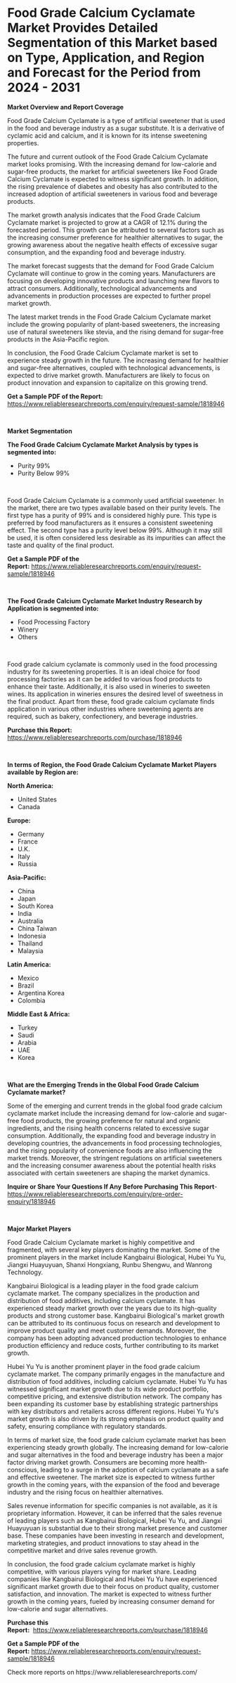 <p><h1>Food Grade Calcium Cyclamate Market Provides Detailed Segmentation of this Market based on Type, Application, and Region and Forecast for the Period from 2024 - 2031</h1></p><p><strong>Market Overview and Report Coverage</strong></p>
<p><p>Food Grade Calcium Cyclamate is a type of artificial sweetener that is used in the food and beverage industry as a sugar substitute. It is a derivative of cyclamic acid and calcium, and it is known for its intense sweetening properties.</p><p>The future and current outlook of the Food Grade Calcium Cyclamate market looks promising. With the increasing demand for low-calorie and sugar-free products, the market for artificial sweeteners like Food Grade Calcium Cyclamate is expected to witness significant growth. In addition, the rising prevalence of diabetes and obesity has also contributed to the increased adoption of artificial sweeteners in various food and beverage products.</p><p>The market growth analysis indicates that the Food Grade Calcium Cyclamate market is projected to grow at a CAGR of 12.1% during the forecasted period. This growth can be attributed to several factors such as the increasing consumer preference for healthier alternatives to sugar, the growing awareness about the negative health effects of excessive sugar consumption, and the expanding food and beverage industry.</p><p>The market forecast suggests that the demand for Food Grade Calcium Cyclamate will continue to grow in the coming years. Manufacturers are focusing on developing innovative products and launching new flavors to attract consumers. Additionally, technological advancements and advancements in production processes are expected to further propel market growth.</p><p>The latest market trends in the Food Grade Calcium Cyclamate market include the growing popularity of plant-based sweeteners, the increasing use of natural sweeteners like stevia, and the rising demand for sugar-free products in the Asia-Pacific region.</p><p>In conclusion, the Food Grade Calcium Cyclamate market is set to experience steady growth in the future. The increasing demand for healthier and sugar-free alternatives, coupled with technological advancements, is expected to drive market growth. Manufacturers are likely to focus on product innovation and expansion to capitalize on this growing trend.</p></p>
<p><strong>Get a Sample PDF of the Report:</strong> <a href="https://www.reliableresearchreports.com/enquiry/request-sample/1818946">https://www.reliableresearchreports.com/enquiry/request-sample/1818946</a></p>
<p>&nbsp;</p>
<p><strong>Market Segmentation</strong></p>
<p><strong>The Food Grade Calcium Cyclamate Market Analysis by types is segmented into:</strong></p>
<p><ul><li>Purity 99%</li><li>Purity Below 99%</li></ul></p>
<p>&nbsp;</p>
<p><p>Food Grade Calcium Cyclamate is a commonly used artificial sweetener. In the market, there are two types available based on their purity levels. The first type has a purity of 99% and is considered highly pure. This type is preferred by food manufacturers as it ensures a consistent sweetening effect. The second type has a purity level below 99%. Although it may still be used, it is often considered less desirable as its impurities can affect the taste and quality of the final product.</p></p>
<p><strong>Get a Sample PDF of the Report:</strong>&nbsp;<a href="https://www.reliableresearchreports.com/enquiry/request-sample/1818946">https://www.reliableresearchreports.com/enquiry/request-sample/1818946</a></p>
<p>&nbsp;</p>
<p><strong>The Food Grade Calcium Cyclamate Market Industry Research by Application is segmented into:</strong></p>
<p><ul><li>Food Processing Factory</li><li>Winery</li><li>Others</li></ul></p>
<p>&nbsp;</p>
<p><p>Food grade calcium cyclamate is commonly used in the food processing industry for its sweetening properties. It is an ideal choice for food processing factories as it can be added to various food products to enhance their taste. Additionally, it is also used in wineries to sweeten wines. Its application in wineries ensures the desired level of sweetness in the final product. Apart from these, food grade calcium cyclamate finds application in various other industries where sweetening agents are required, such as bakery, confectionery, and beverage industries.</p></p>
<p><strong>Purchase this Report:</strong>&nbsp; <a href="https://www.reliableresearchreports.com/purchase/1818946">https://www.reliableresearchreports.com/purchase/1818946</a></p>
<p>&nbsp;</p>
<p><strong>In terms of Region, the Food Grade Calcium Cyclamate Market Players available by Region are:</strong></p>
<p>
    <p> <strong> North America: </strong>
        <ul>
            <li>United States</li>
            <li>Canada</li>
        </ul>
        </p> 
    <p> <strong> Europe: </strong>
        <ul>
            <li>Germany</li>
            <li>France</li>
            <li>U.K.</li>
            <li>Italy</li>
            <li>Russia</li>
        </ul>
        </p> 
    <p> <strong> Asia-Pacific: </strong>
        <ul>
            <li>China</li>
            <li>Japan</li>
            <li>South Korea</li>
            <li>India</li>
            <li>Australia</li>
            <li>China Taiwan</li>
            <li>Indonesia</li>
            <li>Thailand</li>
            <li>Malaysia</li>
        </ul>
        </p> 
    <p> <strong> Latin America: </strong>
        <ul>
            <li>Mexico</li>
            <li>Brazil</li>
            <li>Argentina Korea</li>
            <li>Colombia</li>
        </ul>
        </p> 
    <p> <strong> Middle East & Africa: </strong>
        <ul>
            <li>Turkey</li>
            <li>Saudi</li>
            <li>Arabia</li>
            <li>UAE</li>
            <li>Korea</li>
        </ul>
    </p>
    </p>
<p>&nbsp;</p>
<p><strong>What are the Emerging Trends in the Global Food Grade Calcium Cyclamate market?</strong></p>
<p><p>Some of the emerging and current trends in the global food grade calcium cyclamate market include the increasing demand for low-calorie and sugar-free food products, the growing preference for natural and organic ingredients, and the rising health concerns related to excessive sugar consumption. Additionally, the expanding food and beverage industry in developing countries, the advancements in food processing technologies, and the rising popularity of convenience foods are also influencing the market trends. Moreover, the stringent regulations on artificial sweeteners and the increasing consumer awareness about the potential health risks associated with certain sweeteners are shaping the market dynamics.</p></p>
<p><strong>Inquire or Share Your Questions If Any Before Purchasing This Report</strong>- <a href="https://www.reliableresearchreports.com/enquiry/pre-order-enquiry/1818946">https://www.reliableresearchreports.com/enquiry/pre-order-enquiry/1818946</a></p>
<p>&nbsp;</p>
<p><strong>Major Market Players</strong></p>
<p><p>Food Grade Calcium Cyclamate market is highly competitive and fragmented, with several key players dominating the market. Some of the prominent players in the market include Kangbairui Biological, Hubei Yu Yu, Jiangxi Huayuyuan, Shanxi Hongxiang, Runbu Shengwu, and Wanrong Technology.</p><p>Kangbairui Biological is a leading player in the food grade calcium cyclamate market. The company specializes in the production and distribution of food additives, including calcium cyclamate. It has experienced steady market growth over the years due to its high-quality products and strong customer base. Kangbairui Biological's market growth can be attributed to its continuous focus on research and development to improve product quality and meet customer demands. Moreover, the company has been adopting advanced production technologies to enhance production efficiency and reduce costs, further contributing to its market growth.</p><p>Hubei Yu Yu is another prominent player in the food grade calcium cyclamate market. The company primarily engages in the manufacture and distribution of food additives, including calcium cyclamate. Hubei Yu Yu has witnessed significant market growth due to its wide product portfolio, competitive pricing, and extensive distribution network. The company has been expanding its customer base by establishing strategic partnerships with key distributors and retailers across different regions. Hubei Yu Yu's market growth is also driven by its strong emphasis on product quality and safety, ensuring compliance with regulatory standards.</p><p>In terms of market size, the food grade calcium cyclamate market has been experiencing steady growth globally. The increasing demand for low-calorie and sugar alternatives in the food and beverage industry has been a major factor driving market growth. Consumers are becoming more health-conscious, leading to a surge in the adoption of calcium cyclamate as a safe and effective sweetener. The market size is expected to witness further growth in the coming years, with the expansion of the food and beverage industry and the rising focus on healthier alternatives.</p><p>Sales revenue information for specific companies is not available, as it is proprietary information. However, it can be inferred that the sales revenue of leading players such as Kangbairui Biological, Hubei Yu Yu, and Jiangxi Huayuyuan is substantial due to their strong market presence and customer base. These companies have been investing in research and development, marketing strategies, and product innovations to stay ahead in the competitive market and drive sales revenue growth.</p><p>In conclusion, the food grade calcium cyclamate market is highly competitive, with various players vying for market share. Leading companies like Kangbairui Biological and Hubei Yu Yu have experienced significant market growth due to their focus on product quality, customer satisfaction, and innovation. The market is expected to witness further growth in the coming years, fueled by increasing consumer demand for low-calorie and sugar alternatives.</p></p>
<p><strong>Purchase this Report:</strong>&nbsp;&nbsp;<a href="https://www.reliableresearchreports.com/purchase/1818946">https://www.reliableresearchreports.com/purchase/1818946</a></p>
<p></p>
<p><strong>Get a Sample PDF of the Report:</strong>&nbsp;<a href="https://www.reliableresearchreports.com/enquiry/request-sample/1818946">https://www.reliableresearchreports.com/enquiry/request-sample/1818946</a></p>
<p>Check more reports on https://www.reliableresearchreports.com/</p>